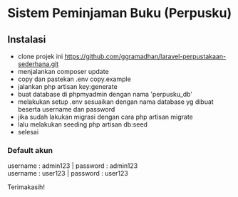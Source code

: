 # Sistem Peminjaman Buku (Perpusku)
## Instalasi
 - clone projek ini https://github.com/ggramadhan/laravel-perpustakaan-sederhana.git
 - menjalankan composer update
 - copy dan pastekan .env copy.example
 - jalankan php artisan key:generate
 - buat database di phpmyadmin dengan nama 'perpusku_db'
 - melakukan setup .env sesuaikan dengan nama database yg dibuat beserta username dan password
 - jika sudah lakukan migrasi dengan cara php artisan migrate
 - lalu melakukan seeding php artisan db:seed
 - selesai
 
 ### Default akun
 username : admin123 | password : admin123 <br>
 username : user123 | password : user123

Terimakasih!
